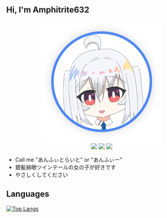 ## Hi, I'm Amphitrite632
<div align = "center">
    <img src = "icon.png" height = "320px" width = "auto"/>
    <br>
    <img src = "https://img.shields.io/badge/age-18-brightgreen">
    <img src = "https://img.shields.io/badge/language-Japanese-brightgreen">
    <img src = "https://img.shields.io/badge/favourite-TypeScript-3178c6">
</div>  

- Call me "あんふぃとらいと" or "あんふぃー"
- 銀髪赫眼ツインテールの女の子が好きです
- やさしくしてください
## Languages
[![Top Langs](https://github-readme-stats.vercel.app/api/top-langs/?username=Amphitrite632&layout=compact&hide=NSIS)](https://github.com/anuraghazra/github-readme-stats)

